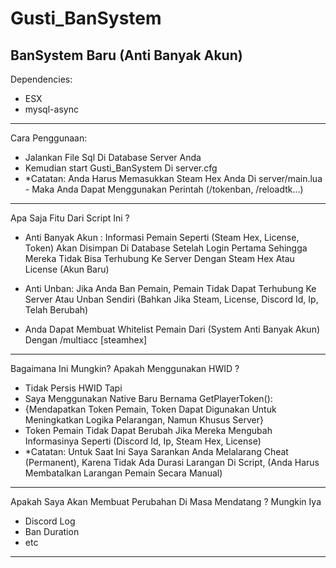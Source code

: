 # Gusti_BanSystem
BanSystem Baru (Anti Banyak Akun)
-----------------------------------------------------------

Dependencies:
 + ESX
 + mysql-async
  
-----------------------------------------------------------
Cara Penggunaan: 
+ Jalankan File Sql Di Database Server Anda
+ Kemudian start Gusti_BanSystem Di server.cfg
+ *Catatan: Anda Harus Memasukkan Steam Hex Anda Di server/main.lua - Maka Anda Dapat Menggunakan Perintah (/tokenban, /reloadtk...)

-----------------------------------------------------------
Apa Saja Fitu Dari Script Ini ?
  
  + Anti Banyak Akun : Informasi Pemain Seperti (Steam Hex, License, Token) Akan Disimpan Di Database Setelah Login Pertama
   Sehingga Mereka Tidak Bisa Terhubung Ke Server Dengan Steam Hex Atau License (Akun Baru)
   
  + Anti Unban: Jika Anda Ban Pemain, Pemain Tidak Dapat Terhubung Ke Server Atau Unban Sendiri (Bahkan Jika Steam, License, Discord Id, Ip, Telah Berubah)
  
  + Anda Dapat Membuat Whitelist Pemain Dari (System Anti Banyak Akun) Dengan /multiacc [steamhex]

-----------------------------------------------------------
Bagaimana Ini Mungkin? Apakah Menggunakan HWID ?
 + Tidak Persis HWID Tapi
 + Saya Menggunakan Native Baru Bernama GetPlayerToken(): 
 + {Mendapatkan Token Pemain, Token Dapat Digunakan Untuk Meningkatkan Logika Pelarangan, Namun Khusus Server}
 + Token Pemain Tidak Dapat Berubah Jika Mereka Mengubah Informasinya Seperti (Discord Id, Ip, Steam Hex, License)
 + *Catatan: Untuk Saat Ini Saya Sarankan Anda Melalarang Cheat (Permanent), Karena Tidak Ada Durasi Larangan Di Script, (Anda Harus Membatalkan Larangan Pemain Secara Manual)
 ----------------------------------------------------------
 Apakah Saya Akan Membuat Perubahan Di Masa Mendatang ?
  Mungkin Iya 
  + Discord Log
  + Ban Duration
  + etc
-----------------------------------------------------------  
